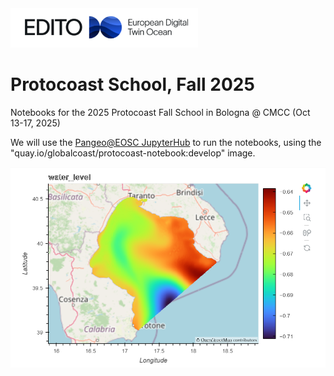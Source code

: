 <img src="./images/school_logo.png" alt="School Logo" width="300">

# Protocoast School, Fall 2025

Notebooks for the 2025 Protocoast Fall School in Bologna @ CMCC (Oct 13-17, 2025)

We will use the [Pangeo@EOSC JupyterHub](https://pangeo-eosc.vm.fedcloud.eu/) to run the notebooks, using the "quay.io/globalcoast/protocoast-notebook:develop" image. 

<img src="./images/taranto_water_level.png" alt="Taranto" width="600">
